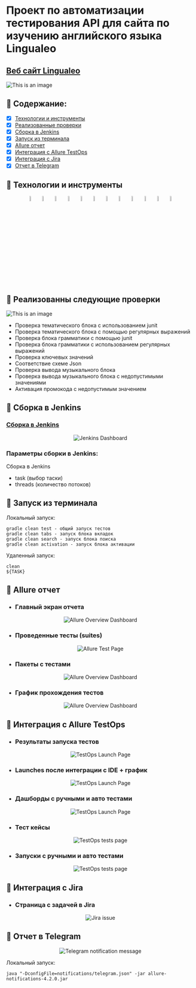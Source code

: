 # Проект по автоматизации тестирования API для сайта по изучению английского языка Lingualeo
## <a target="_blank" href="https://lingualeo.com/ru">Веб сайт Lingualeo</a>

![This is an image](https://i.imgur.com/htHScLw.png)

## :rocket: Содержание:

- [x] <a href="#rocket-технологии-и-инструменты">Технологии и инструменты</a>
- [x] <a href="#rocket-реализованные-проверки">Реализованные проверки</a>
- [x] <a href="#rocket-сборка-в-Jenkins">Сборка в Jenkins</a>
- [x] <a href="#rocket-запуск-из-терминала">Запуск из терминала</a>
- [x] <a href="#rocket-allure-отчет">Allure отчет</a>
- [x] <a href="#rocket-интеграция-с-allure-testops">Интеграция с Allure TestOps</a>
- [x] <a href="#rocket-интеграция-с-jira">Интеграция с Jira</a>
- [x] <a href="#rocket-отчет-в-telegram">Отчет в Telegram</a>

## :rocket: Технологии и инструменты
<p align="center">
<img width="6%" title="IntelliJ IDEA" src="images/logo/Intelij_IDEA.svg">
<img width="6%" title="Java" src="images/logo/Java.svg">
<img width="6%" title="Allure Report" src="images/logo/Allure_Report.svg">
<img width="6%" title="JUnit5" src="images/logo/JUnit5.svg">
<img width="6%" title="AllureTestOps" src="images/logo/AllureTestOps.svg">
<img width="6%" title="Git" src="images/logo/Git.svg">
<img width="6%" title="RestAssured" src="images/logo/RestAssured.svg">
<img width="6%" title="Jira" src="images/logo/Jira.svg">
<img width="6%" title="Gradle" src="images/logo/Gradle.svg">
<img width="6%" title="GitHub" src="images/logo/GitHub.svg">
<img width="6%" title="Jenkins" src="images/logo/Jenkins.svg">
<img width="6%" title="Telegram" src="images/logo/Telegram.svg">
</p>

## :rocket: Реализованны следующие проверки
![This is an image](https://i.imgur.com/Dd62Cq5.png)
- Проверка тематического блока с использованием junit 
- Проверка тематического блока с помощью регулярных выражений 
- Проверка блока грамматики с помощью junit 
- Проверка блока грамматики с использованием регулярных выражений 
- Проверка ключевых значений 
- Соответствие схеме Json 
- Проверка вывода музыкального блока 
- Проверка вывода музыкального блока с недопустимыми значениями 
- Активация промокода с недопустимым значением

## :rocket: Сборка в Jenkins
### <a target="_blank" href="https://jenkins.autotests.cloud/job/LingualeoApiTestsRustam/">Сборка в Jenkins</a>
<p align="center">
<img title="Jenkins Dashboard" src="images/screenshots/jenkins_dashboard.png">
</p>

### Параметры сборки в Jenkins:
Сборка в Jenkins

- task (выбор таски)
- threads (количество потоков)

## :rocket: Запуск из терминала
Локальный запуск:
```
gradle clean test - общий запуск тестов
gradle clean tabs - запуск блока вкладок
gradle clean search - запуск блока поиска
gradle clean activation - запуск блока активации
```

Удаленный запуск:
```
clean
${TASK}
```

## :rocket: Allure отчет
- ### Главный экран отчета
<p align="center">
<img title="Allure Overview Dashboard" src="images/screenshots/report_main_page.png">
</p>

- ### Проведенные тесты (suites)
<p align="center">
<img title="Allure Test Page" src="images/screenshots/allure_suites_1.png">
</p>

- ### Пакеты с тестами
<p align="center">
<img title="Allure Overview Dashboard" src="images/screenshots/allure_packages.png">
</p>

- ### График прохождения тестов
<p align="center">
<img title="Allure Overview Dashboard" src="images/screenshots/allure_schedule.png">
</p>

## :rocket: Интеграция с Allure TestOps
- ### Результаты запуска тестов
<p align="center">
<img title="TestOps Launch Page" src="images/screenshots/test_results_ATO.png">
</p>

- ### Launches после интеграции с IDE + график
<p align="center">
<img title="TestOps Launch Page" src="images/screenshots/launches_ATO.png">
</p>

- ### Дашборды с ручными и авто тестами
<p align="center">
<img title="TestOps Launch Page" src="images/screenshots/dashboards_ATO.png">
</p>

- ### Тест кейсы
<p align="center">
<img title="TestOps tests page" src="images/screenshots/test_cases_ATO.png">
</p>

- ### Запуски с ручными и авто тестами
<p align="center">
<img title="TestOps tests page" src="images/screenshots/test_runs_ATO.png">
</p>

## :rocket: Интеграция с Jira
- ### Страница с задачей в Jira
<p align="center">
<img title="Jira issue" src="images/screenshots/jira_task.png">
</p>

## :rocket: Отчет в Telegram
<p align="center">
<img title="Telegram notification message" src="images/screenshots/telegram_report.png">
</p>

Локальный запуск:
```
java "-DconfigFile=notifications/telegram.json" -jar allure-notifications-4.2.0.jar

```



